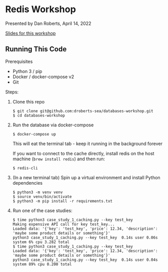# Redis Workshop

Presented by Dan Roberts, April 14, 2022

[Slides for this workshop](https://docs.google.com/presentation/d/1vOP5YBBB-lUG5Pc6UBPFb3DcijsKVOeKuqHP9vYjr9Y/edit#slide=id.g1219fd20fcc_0_193)

## Running This Code

Prerequisites

- Python 3 / pip
- Docker / docker-compose v2
- Git

Steps:

1. Clone this repo

    ```
    $ git clone git@github.com:droberts-sea/databases-workshop.git
    $ cd databases-workshop
    ```

1. Run the database via docker-compose

    ```
    $ docker-compose up
    ```

    This will eat the terminal tab - keep it running in the background forever

    If you want to connect to the cache directly, install redis on the host machine (`brew install redis`) and then run:

    ```
    $ redis-cli
    ```

1. (In a new terminal tab) Spin up a virtual environment and install Python dependencies

    ```
    $ python3 -m venv venv
    $ source venv/bin/activate
    $ python3 -m pip install -r requirements.txt
    ```

1. Run one of the case studies:

    ```
    $ time python3 case_study_1_caching.py --key test_key
    Making expensive API call for key test_key...
    Loaded data: '{'key': 'test_key', 'price': 12.34, 'description': 'maybe some product details or something'}'
    python3 case_study_1_caching.py --key test_key  0.14s user 0.06s system 6% cpu 3.282 total
    $ time python3 case_study_1_caching.py --key test_key
    Loaded data: '{'key': 'test_key', 'price': 12.34, 'description': 'maybe some product details or something'}'
    python3 case_study_1_caching.py --key test_key  0.14s user 0.04s system 89% cpu 0.200 total
    ```
